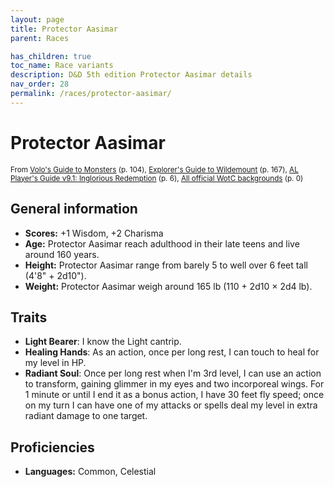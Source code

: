 ```yaml
---
layout: page
title: Protector Aasimar
parent: Races

has_children: true
toc_name: Race variants
description: D&D 5th edition Protector Aasimar details
nav_order: 28
permalink: /races/protector-aasimar/
---
```


# Protector Aasimar

<small>From <a target="_blank" href="https://dnd.wizards.com/products/tabletop-games/rpg-products/volos-guide-to-monsters">Volo's Guide to Monsters</a> (p. 104), <a target="_blank" href="https://dnd.wizards.com/products/wildemount">Explorer's Guide to Wildemount</a> (p. 167), <a target="_blank" href="https://www.dmsguild.com/product/208178">AL Player's Guide v9.1: Inglorious Redemption</a> (p. 6), <a target="_blank" href="https://flapkan.com/faq#What-is-the-source-All-official-WotC-backgrounds-and-how-does-it-work">All official WotC backgrounds</a> (p. 0)</small>


## General information

- **Scores:** +1 Wisdom, +2 Charisma
- **Age:** Protector Aasimar reach adulthood in their late teens and live around 160 years.
- **Height:** Protector Aasimar range from barely 5 to well over 6 feet tall (4'8" + 2d10").
- **Weight:** Protector Aasimar weigh around 165 lb (110 + 2d10 × 2d4 lb).

## Traits

- **Light Bearer**: I know the Light cantrip.
- **Healing Hands**: As an action, once per long rest, I can touch to heal for my level in HP.
- **Radiant Soul**: Once per long rest when I'm 3rd level, I can use an action to transform, gaining glimmer in my eyes and two incorporeal wings. For 1 minute or until I end it as a bonus action, I have 30 feet fly speed; once on my turn I can have one of my attacks or spells deal my level in extra radiant damage to one target.

## Proficiencies

- **Languages:** Common, Celestial